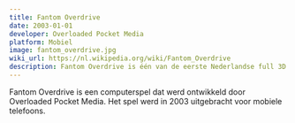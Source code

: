 ```yaml
---
title: Fantom Overdrive
date: 2003-01-01
developer: Overloaded Pocket Media
platform: Mobiel
image: fantom_overdrive.jpg
wiki_url: https://nl.wikipedia.org/wiki/Fantom_Overdrive
description: Fantom Overdrive is één van de eerste Nederlandse full 3D games op mobiel.
---
```


Fantom Overdrive is een computerspel dat werd ontwikkeld door Overloaded Pocket Media. Het spel werd in 2003 uitgebracht voor mobiele telefoons.